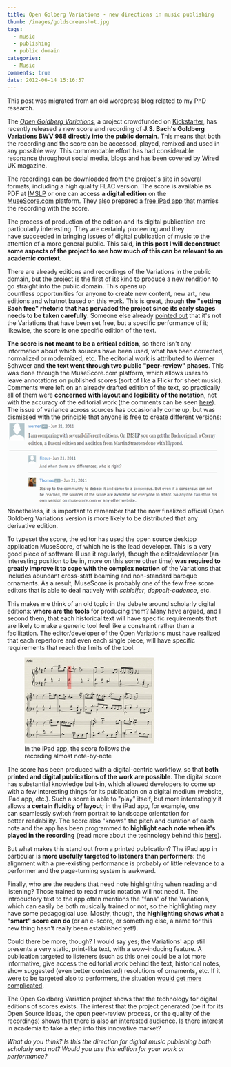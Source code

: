 ```yaml
---
title: Open Golberg Variations - new directions in music publishing
thumb: /images/goldscreenshot.jpg
tags:
  - music
  - publishing
  - public domain
categories:
  - Music
comments: true
date: 2012-06-14 15:16:57
---
```


<div class="alert alert-warning" role="alert">This post was migrated from an old wordpress blog related to my PhD research.</div>

The <a href="http://www.opengoldbergvariations.org/" target="_blank"><em>Open Goldberg Variations</em></a>, a project crowdfunded on <a href="http://www.kickstarter.com/projects/293573191/open-goldberg-variations-setting-bach-free" target="_blank">Kickstarter</a>, has recently released a new score and recording of <strong>J.S. Bach's Goldberg Variations BWV 988 directly into the public domain</strong>. This means that both the recording and the score can be accessed, played, remixed and used in any possible way. This commendable effort has had considerable resonance throughout social media, <a href="http://www.opengoldbergvariations.org/reviews" target="_blank">blogs</a> and has been covered by <a href="http://www.wired.co.uk/news/archive/2012-05/29/bach-kickstarter" target="_blank">Wired</a> UK magazine.

The recordings can be downloaded from the project's site in several formats, including a high quality FLAC version. The score is available as PDF at <a href="http://imslp.org/wiki/Goldberg-Variationen,_BWV_988_(Bach,_Johann_Sebastian)" target="_blank">IMSLP</a> or one can access <strong>a digital edition</strong> on the <a href="http://musescore.com/opengoldberg/goldberg-variations" target="_blank">MuseScore.com</a> platform. They also prepared a <a href="http://itunes.apple.com/us/app/open-goldberg-variations/id529060306" target="_blank">free iPad app</a> that marries the recording with the score.

The process of production of the edition and its digital publication are particularly interesting. They are certainly pioneering and they have succeeded in bringing issues of digital publication of music to the attention of a more general public. This said, <strong>in this post I will deconstruct some aspects of the project to see how much of this can be relevant to an academic context</strong>.

There are already editions and recordings of the Variations in the public domain, but the project is the first of its kind to produce a new rendition to go straight into the public domain. This opens up countless opportunities for anyone to create new content, new art, new editions and whatnot based on this work. This is great, though <strong>the "setting Bach free" rhetoric that has pervaded the project since its early stages needs to be taken carefully</strong>. Someone else already <a href="http://jonasniederstadt.wordpress.com/2012/06/10/open-goldberg-variations/" target="_blank">pointed out</a> that it's not the Variations that have been set free, but a specific performance of it; likewise, the score is one specific edition of the text.

<strong>The score is not meant to be a critical edition</strong>, so there isn't any information about which sources have been used, what has been corrected, normalized or modernized, etc. The editorial work is attributed to Werner Schweer and <strong>the text went through two public "peer-review" phases</strong>. This was done through the MuseScore.com platform, which allows users to leave annotations on published scores (sort of like a Flickr for sheet music). Comments were left on an already drafted edition of the text, so practically all of them were <strong>concerned with layout and legibility of the notation</strong>, not with the accuracy of the editorial work (the comments can be seen <a href="http://musescore.com/opengoldberg" target="_blank">here</a>). The issue of variance across sources has occasionally come up, but was dismissed with the principle that anyone is free to create different versions:
<img class="p-t-1 p-b-1" title="Conversation about sources on MuseScore.com" src="/images/thread1.png" alt="Conversation about sources on MuseScore.com" width="595" height="198" />
Nonetheless, it is important to remember that the now finalized official Open Goldberg Variations version is more likely to be distributed that any derivative edition.

To typeset the score, the editor has used the open source desktop application MuseScore, of which he is the lead developer. This is a very good piece of software (I use it regularly), though the editor/developer (an interesting position to be in, more on this some other time) <strong>was required to greatly improve it to cope with the complex notation</strong> of the Variations that includes abundant cross-staff beaming and non-standard baroque ornaments. As a result, MuseScore is probably one of the few free score editors that is able to deal natively with <em>schleifer</em>, <em>doppelt-cadence</em>, etc.

This makes me think of an old topic in the debate around scholarly digital editions: <strong>where are the tools</strong> for producing them? Many have argued, and I second them, that each historical text will have specific requirements that are likely to make a generic tool feel like a constraint rather than a facilitation. The editor/developer of the Open Variations must have realized that each repertoire and even each single piece, will have specific requirements that reach the limits of the tool.

<figure class="figure pull-xs-right p-l-3">
  <img title="Extensively annotated score" src="/images/goldscreenshot.jpg" alt="iPad app screenshot" width="300" height="200" />
  <figcaption class="figure-caption">In the iPad app, the score follows the<br/> recording almost note-by-note</figcaption>
</figure>

The score has been produced with a digital-centric workflow, so that <strong>both printed and digital publications of the work are possible</strong>. The digital score has substantial knowledge built-in, which allowed developers to come up with a few interesting things for its publication on a digital medium (website, iPad app, etc.). Such a score is able to "play" itself, but more interestingly it allows <strong>a certain fluidity of layout</strong>; in the iPad app, for example, one can seamlessly switch from portrait to landscape orientation for better readability. The score also "knows" the pitch and duration of each note and the app has been programmed to <strong>highlight each note when it's played in the recording</strong> (read more about the technology behind this <a href="http://www.vamp-plugins.org/download.html" target="_blank">here</a>).

But what makes this stand out from a printed publication? The iPad app in particular is <strong>more usefully targeted to listeners than performers</strong>: the alignment with a pre-existing performance is probably of little relevance to a performer and the page-turning system is awkward.

Finally, who are the readers that need note highlighting when reading and listening? Those trained to read music notation will not need it. The introductory text to the app often mentions the "fans" of the Variations, which can easily be both musically trained or not, so the highlighting may have some pedagogical use. Mostly, though, <strong>the highlighting shows what a "smart" score can do </strong>(or an e-score, or something else, a name for this new thing hasn't really been established yet!).

Could there be more, though? I would say yes; the Variations' app still presents a very static, print-like text, with a wow-inducing feature. A publication targeted to listeners (such as this one) could be a lot more informative, give access the editorial work behind the text, historical notes, show suggested (even better contested) resolutions of ornaments, etc. If it were to be targeted also to performers, the situation <a href="/2011/11/28/chatting-with-pros-at-closer-and-some-thoughts-on-digital-editions-and-performance/" target="_blank">would get more complicated</a>.

The Open Goldberg Variation project shows that the technology for digital editions of scores exists. The interest that the project generated (be it for its Open Source ideas, the open peer-review process, or the quality of the recordings) shows that there is also an interested audience. Is there interest in academia to take a step into this innovative market?

<em>What do you think? Is this the direction for digital music publishing both scholarly and not? Would you use this edition for your work or performance? </em>
